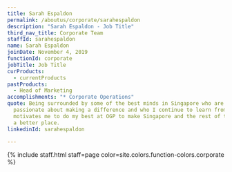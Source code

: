 ```yaml
---
title: Sarah Espaldon
permalink: /aboutus/corporate/sarahespaldon
description: "Sarah Espaldon - Job Title"
third_nav_title: Corporate Team
staffId: sarahespaldon
name: Sarah Espaldon
joinDate: November 4, 2019
functionId: corporate
jobTitle: Job Title
curProducts:
  - currentProducts
pastProducts:
  - Head of Marketing
accomplishments: "* Corporate Operations"
quote: Being surrounded by some of the best minds in Singapore who are
  passionate about making a difference and who I continue to learn from everyday
  motivates me to do my best at OGP to make Singapore and the rest of the world
  a better place.
linkedinId: sarahespaldon

---
```


{% include staff.html staff=page color=site.colors.function-colors.corporate %}
